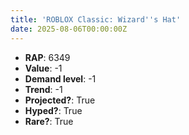 ```yaml
---
title: 'ROBLOX Classic: Wizard''s Hat'
date: 2025-08-06T00:00:00Z
---
```

- **RAP**: 6349
- **Value**: -1
- **Demand level**: -1
- **Trend**: -1
- **Projected?**: True
- **Hyped?**: True
- **Rare?**: True
